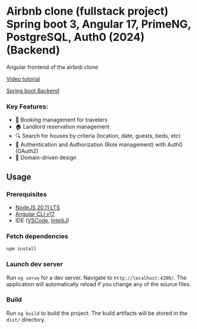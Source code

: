 # Airbnb clone (fullstack project) Spring boot 3, Angular 17, PrimeNG, PostgreSQL, Auth0 (2024) (Backend)

Angular frontend of the airbnb clone

[Video tutorial](https://youtu.be/XriUV06Hkow)

[Spring boot Backend](https://github.com/C0de-cake/airbnb-clone-backend)

### Key Features:
- 📅 Booking management for travelers
- 🏠 Landlord reservation management
- 🔍 Search for houses by criteria (location, date, guests, beds, etc)
- 🔐 Authentication and Authorization (Role management) with Auth0 (OAuth2)
- 🏢 Domain-driven design

## Usage
### Prerequisites
- [NodeJS 20.11 LTS](https://nodejs.org/dist/v20.11.1/node-v20.11.1.pkg)
- [Angular CLI v17](https://www.npmjs.com/package/@angular/cli)
- IDE ([VSCode](https://code.visualstudio.com/download), [IntelliJ](https://www.jetbrains.com/idea/download/))

### Fetch dependencies
``npm install``

### Launch dev server
Run `ng serve` for a dev server. Navigate to `http://localhost:4200/`. The application will automatically reload if you change any of the source files.

### Build
Run `ng build` to build the project. The build artifacts will be stored in the `dist/` directory.
